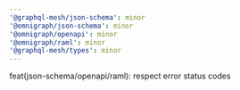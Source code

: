 ```yaml
---
'@graphql-mesh/json-schema': minor
'@omnigraph/json-schema': minor
'@omnigraph/openapi': minor
'@omnigraph/raml': minor
'@graphql-mesh/types': minor
---
```


feat(json-schema/openapi/raml): respect error status codes
